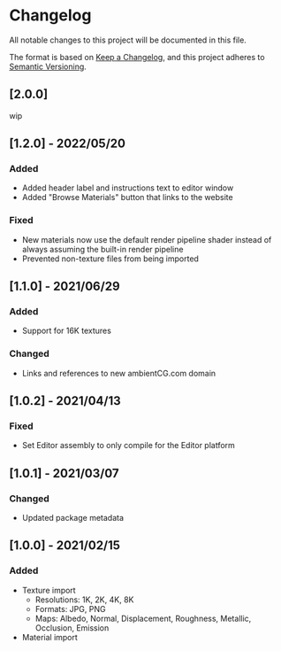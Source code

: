 # Changelog

All notable changes to this project will be documented in this file.

The format is based on [Keep a Changelog](https://keepachangelog.com/en/1.0.0/),
and this project adheres to [Semantic Versioning](https://semver.org/spec/v2.0.0.html).

## [2.0.0]

wip

## [1.2.0] - 2022/05/20

### Added

- Added header label and instructions text to editor window
- Added "Browse Materials" button that links to the website

### Fixed

- New materials now use the default render pipeline shader instead of always assuming the built-in render pipeline
- Prevented non-texture files from being imported

## [1.1.0] - 2021/06/29

### Added

- Support for 16K textures

### Changed

- Links and references to new ambientCG.com domain

## [1.0.2] - 2021/04/13

### Fixed

- Set Editor assembly to only compile for the Editor platform

## [1.0.1] - 2021/03/07

### Changed

- Updated package metadata

## [1.0.0] - 2021/02/15

### Added

- Texture import
  - Resolutions: 1K, 2K, 4K, 8K
  - Formats: JPG, PNG
  - Maps: Albedo, Normal, Displacement, Roughness, Metallic, Occlusion, Emission
- Material import
